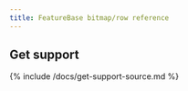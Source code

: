 ```yaml
---
title: FeatureBase bitmap/row reference
---
```





## Get support

{% include /docs/get-support-source.md %}

